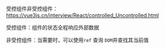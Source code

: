 受控组件非受控组件：https://vue3js.cn/interview/React/controlled_Uncontrolled.html



受控组件：组件的状态全程响应外部数据

非受控组件：当需要时，可以使用`ref` 查询 `DOM`并查找其当前值